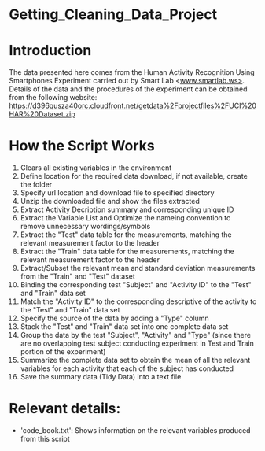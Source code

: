 # Getting_Cleaning_Data_Project

Introduction
============
The data presented here comes from the Human Activity Recognition Using Smartphones Experiment carried out by Smart Lab <www.smartlab.ws>. Details of the data and the procedures of the experiment can be obtained from the following website: https://d396qusza40orc.cloudfront.net/getdata%2Fprojectfiles%2FUCI%20HAR%20Dataset.zip 

How the Script Works
====================
1) Clears all existing variables in the environment
2) Define location for the required data download, if not available, create the folder
3) Specify url location and download file to specified directory
4) Unzip the downloaded file and show the files extracted
5) Extract Activity Decription summary and corresponding unique ID
6) Extract the Variable List and Optimize the nameing convention to remove unnecessary wordings/symbols
7) Extract the "Test" data table for the measurements, matching the relevant measurement factor to the header
8) Extract the "Train" data table for the measurements, matching the relevant measurement factor to the header
9) Extract/Subset the relevant mean and standard deviation measurements from the "Train" and "Test" dataset
10) Binding the corresponding test "Subject" and "Activity ID" to the "Test" and "Train" data set
11) Match the "Activity ID" to the corresponding descriptive of the activity to the "Test" and "Train" data set
12) Specify the source of the data by adding a "Type" column
13) Stack the "Test" and "Train" data set into one complete data set
14) Group the data by the test "Subject", "Activity" and "Type" (since there are no overlapping test subject conducting experiment in Test and Train portion of the experiment)
15) Summarize the complete data set to obtain the mean of all the relevant variables for each activity that each of the subject has conducted
16) Save the summary data (Tidy Data) into a text file

Relevant details:
=================
- 'code_book.txt': Shows information on the relevant variables produced from this script